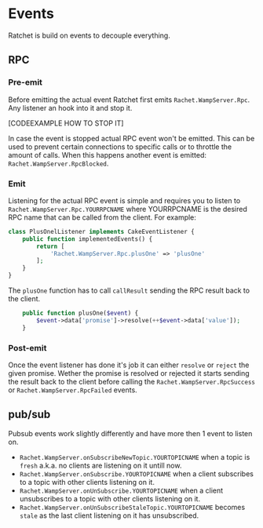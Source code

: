 Events
======

Ratchet is build on events to decouple everything. 

## RPC ##

### Pre-emit ###

Before emitting the actual event Ratchet first emits `Rachet.WampServer.Rpc`. Any listener an hook into it and stop it.

[CODEEXAMPLE HOW TO STOP IT]

In case the event is stopped actual RPC event won't be emitted. This can be used to prevent certain connections to specific calls or to throttle  the amount of calls. When this happens another event is emitted: `Rachet.WampServer.RpcBlocked`.

### Emit ###

Listening for the actual RPC event is simple and requires you to listen to `Rachet.WampServer.Rpc.YOURRPCNAME` where YOURRPCNAME is the desired RPC name that can be called from the client. For example:

```php
class PlusOnelListener implements CakeEventListener {
    public function implementedEvents() {
        return [
            'Rachet.WampServer.Rpc.plusOne' => 'plusOne'
        ];
    }
}
```

The `plusOne` function has to call `callResult` sending the RPC result back to the client.

```php
	public function plusOne($event) {
		$event->data['promise']->resolve(++$event->data['value']);
	}
```

### Post-emit ###

Once the event listener has done it's job it can either `resolve` or `reject` the given promise. Wether the promise is resolved or rejected it starts sending the result back to the client before calling the `Rachet.WampServer.RpcSuccess` or `Rachet.WampServer.RpcFailed` events.

## pub/sub ##

Pubsub events work slightly differently and have more then 1 event to listen on.

- `Rachet.WampServer.onSubscribeNewTopic.YOURTOPICNAME` when a topic is `fresh` a.k.a. no clients are listening on it untill now.
- `Rachet.WampServer.onSubscribe.YOURTOPICNAME` when a client subscribes to a topic with other clients listening on it.
- `Rachet.WampServer.onUnSubscribe.YOURTOPICNAME` when a client unsubscribes to a topic with other clients listening on it.
- `Rachet.WampServer.onUnSubscribeStaleTopic.YOURTOPICNAME` becomes `stale` as the last client listening on it has unsubscribed.